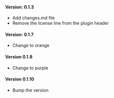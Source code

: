 #### Version: 0.1.3
* Add changes.md file
* Remove the license line from the plugin header
#### Version: 0.1.7
* Change to orange
#### Version 0.1.8
* Change to purple
#### Version 0.1.10
* Bump the version